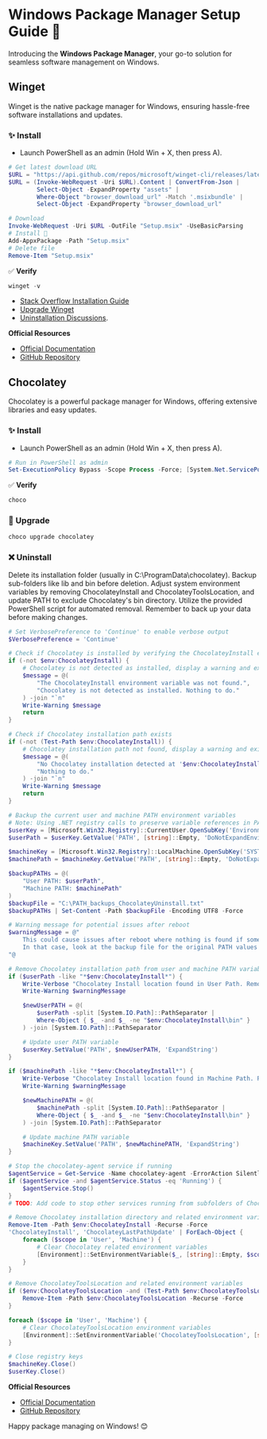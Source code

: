 # Windows Package Manager Setup Guide 🚀

Introducing the **Windows Package Manager**, your go-to solution for seamless software management on Windows.

## Winget

Winget is the native package manager for Windows, ensuring hassle-free software installations and updates.

### ✨ Install

- Launch PowerShell as an admin (Hold Win + X, then press A).

```powershell
# Get latest download URL
$URL = "https://api.github.com/repos/microsoft/winget-cli/releases/latest"
$URL = (Invoke-WebRequest -Uri $URL).Content | ConvertFrom-Json |
        Select-Object -ExpandProperty "assets" |
        Where-Object "browser_download_url" -Match '.msixbundle' |
        Select-Object -ExpandProperty "browser_download_url"

# Download
Invoke-WebRequest -Uri $URL -OutFile "Setup.msix" -UseBasicParsing
# Install 🚀
Add-AppxPackage -Path "Setup.msix"
# Delete file
Remove-Item "Setup.msix"
```

✅ **Verify**

```powershell
winget -v
```

- [Stack Overflow Installation Guide](https://stackoverflow.com/questions/74166150/install-winget-by-the-command-line-powershell)
- [Upgrade Winget](https://github.com/microsoft/winget-cli/issues/505)
- [Uninstallation Discussions](https://github.com/microsoft/winget-cli/discussions/844).

**Official Resources**

- [Official Documentation](https://learn.microsoft.com/en-us/windows/package-manager/winget/)
- [GitHub Repository](https://github.com/microsoft/winget-cli)

## Chocolatey

Chocolatey is a powerful package manager for Windows, offering extensive libraries and easy updates.

### ✨ Install

- Launch PowerShell as an admin (Hold Win + X, then press A).

```powershell
# Run in PowerShell as admin
Set-ExecutionPolicy Bypass -Scope Process -Force; [System.Net.ServicePointManager]::SecurityProtocol = [System.Net.ServicePointManager]::SecurityProtocol -bor 3072; iex ((New-Object System.Net.WebClient).DownloadString('https://community.chocolatey.org/install.ps1'))
```

✅ **Verify**

```powershell
choco
```

### 🚀 Upgrade

```powershell
choco upgrade chocolatey
```

### ❌ Uninstall

Delete its installation folder (usually in C:\ProgramData\chocolatey). Backup sub-folders like lib and bin before deletion. Adjust system environment variables by removing ChocolateyInstall and ChocolateyToolsLocation, and update PATH to exclude Chocolatey's bin directory. Utilize the provided PowerShell script for automated removal. Remember to back up your data before making changes.

```powershell
# Set VerbosePreference to 'Continue' to enable verbose output
$VerbosePreference = 'Continue'

# Check if Chocolatey is installed by verifying the ChocolateyInstall environment variable
if (-not $env:ChocolateyInstall) {
    # Chocolatey is not detected as installed, display a warning and exit
    $message = @(
        "The ChocolateyInstall environment variable was not found.",
        "Chocolatey is not detected as installed. Nothing to do."
    ) -join "`n"
    Write-Warning $message
    return
}

# Check if Chocolatey installation path exists
if (-not (Test-Path $env:ChocolateyInstall)) {
    # Chocolatey installation path not found, display a warning and exit
    $message = @(
        "No Chocolatey installation detected at '$env:ChocolateyInstall'.",
        "Nothing to do."
    ) -join "`n"
    Write-Warning $message
    return
}

# Backup the current user and machine PATH environment variables
# Note: Using .NET registry calls to preserve variable references in PATH values
$userKey = [Microsoft.Win32.Registry]::CurrentUser.OpenSubKey('Environment', $true)
$userPath = $userKey.GetValue('PATH', [string]::Empty, 'DoNotExpandEnvironmentNames').ToString()

$machineKey = [Microsoft.Win32.Registry]::LocalMachine.OpenSubKey('SYSTEM\ControlSet001\Control\Session Manager\Environment\', $true)
$machinePath = $machineKey.GetValue('PATH', [string]::Empty, 'DoNotExpandEnvironmentNames').ToString()

$backupPATHs = @(
    "User PATH: $userPath",
    "Machine PATH: $machinePath"
)
$backupFile = "C:\PATH_backups_ChocolateyUninstall.txt"
$backupPATHs | Set-Content -Path $backupFile -Encoding UTF8 -Force

# Warning message for potential issues after reboot
$warningMessage = @"
    This could cause issues after reboot where nothing is found if something goes wrong.
    In that case, look at the backup file for the original PATH values in '$backupFile'.
"@

# Remove Chocolatey installation path from user and machine PATH variables
if ($userPath -like "*$env:ChocolateyInstall*") {
    Write-Verbose "Chocolatey Install location found in User Path. Removing..."
    Write-Warning $warningMessage

    $newUserPATH = @(
        $userPath -split [System.IO.Path]::PathSeparator |
        Where-Object { $_ -and $_ -ne "$env:ChocolateyInstall\bin" }
    ) -join [System.IO.Path]::PathSeparator

    # Update user PATH variable
    $userKey.SetValue('PATH', $newUserPATH, 'ExpandString')
}

if ($machinePath -like "*$env:ChocolateyInstall*") {
    Write-Verbose "Chocolatey Install location found in Machine Path. Removing..."
    Write-Warning $warningMessage

    $newMachinePATH = @(
        $machinePath -split [System.IO.Path]::PathSeparator |
        Where-Object { $_ -and $_ -ne "$env:ChocolateyInstall\bin" }
    ) -join [System.IO.Path]::PathSeparator

    # Update machine PATH variable
    $machineKey.SetValue('PATH', $newMachinePATH, 'ExpandString')
}

# Stop the chocolatey-agent service if running
$agentService = Get-Service -Name chocolatey-agent -ErrorAction SilentlyContinue
if ($agentService -and $agentService.Status -eq 'Running') {
    $agentService.Stop()
}
# TODO: Add code to stop other services running from subfolders of ChocolateyInstall

# Remove Chocolatey installation directory and related environment variables
Remove-Item -Path $env:ChocolateyInstall -Recurse -Force
'ChocolateyInstall', 'ChocolateyLastPathUpdate' | ForEach-Object {
    foreach ($scope in 'User', 'Machine') {
        # Clear Chocolatey related environment variables
        [Environment]::SetEnvironmentVariable($_, [string]::Empty, $scope)
    }
}

# Remove ChocolateyToolsLocation and related environment variables
if ($env:ChocolateyToolsLocation -and (Test-Path $env:ChocolateyToolsLocation)) {
    Remove-Item -Path $env:ChocolateyToolsLocation -Recurse -Force
}

foreach ($scope in 'User', 'Machine') {
    # Clear ChocolateyToolsLocation environment variables
    [Environment]::SetEnvironmentVariable('ChocolateyToolsLocation', [string]::Empty, $scope)
}

# Close registry keys
$machineKey.Close()
$userKey.Close()
```

**Official Resources**

- [Official Documentation](https://docs.chocolatey.org/en-us/choco/setup)
- [GitHub Repository](https://github.com/chocolatey/choco)

Happy package managing on Windows! 😊
